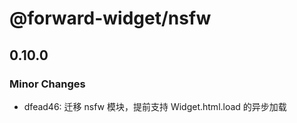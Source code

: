 # @forward-widget/nsfw

## 0.10.0

### Minor Changes

- dfead46: 迁移 nsfw 模块，提前支持 Widget.html.load 的异步加载
